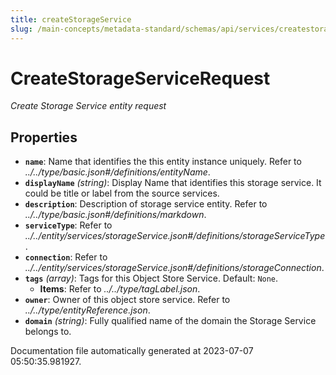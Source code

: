 ```yaml
---
title: createStorageService
slug: /main-concepts/metadata-standard/schemas/api/services/createstorageservice
---
```


# CreateStorageServiceRequest

*Create Storage Service entity request*

## Properties

- **`name`**: Name that identifies the this entity instance uniquely. Refer to *../../type/basic.json#/definitions/entityName*.
- **`displayName`** *(string)*: Display Name that identifies this storage service. It could be title or label from the source services.
- **`description`**: Description of storage service entity. Refer to *../../type/basic.json#/definitions/markdown*.
- **`serviceType`**: Refer to *../../entity/services/storageService.json#/definitions/storageServiceType*.
- **`connection`**: Refer to *../../entity/services/storageService.json#/definitions/storageConnection*.
- **`tags`** *(array)*: Tags for this Object Store Service. Default: `None`.
  - **Items**: Refer to *../../type/tagLabel.json*.
- **`owner`**: Owner of this object store service. Refer to *../../type/entityReference.json*.
- **`domain`** *(string)*: Fully qualified name of the domain the Storage Service belongs to.


Documentation file automatically generated at 2023-07-07 05:50:35.981927.
